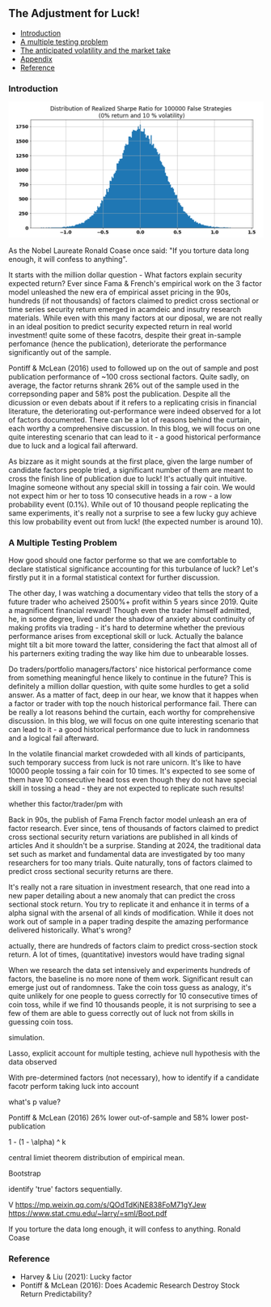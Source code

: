 #

## The Adjustment for Luck!

- [Introduction](#introduction)
- [A multiple testing problem](#mul)
- [The anticipated volatility and the market take](#info)
- [Appendix](#appendix)
- [Reference](#ref)

### Introduction <a name="introduction"></a>

![Lucky_Sharpe](https://raw.githubusercontent.com/SkyBlueRW/SkyBlueRW.github.io/main/_posts/asset/lucky_sharpe.png)

As the Nobel Laureate Ronald Coase once said: "If you torture data long enough, it will confess to anything".

It starts with the million dollar question - What factors explain security expected return? Ever since Fama & French's empirical work on the 3 factor model unleashed the new era of empirical asset pricing in the 90s, hundreds (if not thousands) of factors claimed to predict cross sectional or time series security return emerged in acamdeic and insutry research materials. While even with this many factors at our diposal, we are not really in an ideal position to predict security expected return in real world investment! quite some of these facotrs, despite their great in-sample perfomance (hence the publication), deteriorate the performance significantly out of the sample.

Pontiff & McLean (2016) used to followed up on the out of sample and post publication performance of ~100 cross sectional factors. Quite sadly, on average, the factor returns shrank 26% out of the sample used in the correpsonding paper and 58% post the publication. Despite all the dicussion or even debats about if it refers to a replicating crisis in financial literature, the deteriorating out-performance were indeed observed for a lot of factors documented. There can be a lot of reasons behind the curtain, each worthy a comprehensive discussion. In this blog, we will focus on one quite interesting scenario that can lead to it - a good historical performance due to luck and a logical fail afterward.

As bizzare as it might sounds at the first place, given the large number of candidate factors people tried, a significant number of them are meant to cross the finish line of publication due to luck! It's actually quit intuitive. Imagine someone without any special skill in tossing a fair coin. We would not expect him or her to toss 10 consecutive heads in a row - a low probability event (0.1%). While out of 10 thousand people replicating the same experiments, it's really not a surprise to see a few lucky guy achieve this low probability event out from luck! (the expected number is around 10).



### A Multiple Testing Problem <a name="mul"></a>

How good should one factor performe so that we are comfortable to declare statistical significance accounting for this turbulance of luck? Let's firstly put it in a formal statistical context for further discussion.


The other day, I was watching a documentary video that tells the story of a future trader who acheived 2500%+ profit within 5 years since 2019. Quite a magnificent financial reward! Though even the trader himself admitted, he, in some degree, lived under the shadow of anxiety about continuity of making profits via trading - it's hard to determine whether the previous performance arises from exceptional skill or luck. Actually the balance might tilt a bit more toward the latter, considering the fact that almost all of his parterners exiting trading the way like him due to unbearable losses.

Do traders/portfolio managers/factors' nice historical performance come from something meaningful hence likely to continue in the future? This is definitely a million dollar question, with quite some hurdles to get a solid answer. As a matter of fact, deep in our hear, we know that it happes when a factor or trader with top the nouch historical performance fail. There can be really a lot reasons behind the curtain, each worthy for comprehensive discussion. In this blog, we will focus on one quite interesting scenario that can lead to it - a good historical performance due to luck in randomness and a logical fail afterward.



In the volatile financial market crowdeded with all kinds of participants, such temporary success from luck is not rare unicorn. It's like to have 10000 people tossing a fair coin for 10 times. It's expected to see some of them have 10 consecutive head toss even though they do not have special skill in tossing a head - they are not expected to replicate such results!

whether this factor/trader/pm with

Back in 90s, the publish of Fama French factor model unleash an era of factor research. Ever since, tens of thousands of factors claimed to predict cross sectional security return variations are published in all kinds of articles 
And it shouldn't be a surprise. Standing at 2024, the traditional data set such as market and fundamental data are investigated by too many researchers for too many trials. Quite naturally, tons of factors claimed to predict cross sectional security returns are there.

















It's really not a rare situation in investment research, that one read into a new paper detailing about a new anomaly that can predict the cross sectional stock return. You try to replicate it and enhance it in terms of a alpha signal with the arsenal of all kinds of modification. While it does not work out of sample in a paper trading despite the amazing performance delivered historically. What's wrong?

actually, there are hundreds of factors claim to predict cross-section stock return. A lot of times, (quantitative) investors would have trading signal 


When we research the data set intensively and experiments hundreds of factors, the baseline is no more none of them work. Significant result can emerge just out of randomness. Take the coin toss guess as analogy, it's quite unlikely for one people to guess correctly for 10 consecutive times of coin toss, while if we find 10 thousands people, it is not surprising to see a few of them are able to guess correctly out of luck not from skills in guessing coin toss.

simulation. 

Lasso, explicit account for multiple testing, achieve null hypothesis with the data observed

With pre-determined factors (not necessary), how to identify if a candidate facotr perform taking luck into account

what's p value?

Pontiff & McLean (2016) 26% lower out-of-sample and 58% lower post-publication

1 - (1 - \alpha) ^ k

central limiet theorem distribution of empirical mean. 

Bootstrap

identify 'true' factors sequentially.

V
https://mp.weixin.qq.com/s/QOdTdKjNE838FoM71gYJew
https://www.stat.cmu.edu/~larry/=sml/Boot.pdf

If you torture the data long enough, it will confess to anything. Ronald Coase

### Reference <a name="ref"></a>
- Harvey & Liu (2021): Lucky factor
- Pontiff & McLean (2016): Does Academic Research Destroy Stock Return Predictability?


